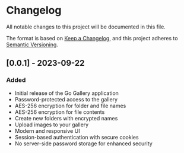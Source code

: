 # Changelog

All notable changes to this project will be documented in this file.

The format is based on [Keep a Changelog](https://keepachangelog.com/en/1.0.0/),
and this project adheres to [Semantic Versioning](https://semver.org/spec/v2.0.0.html).

## [0.0.1] - 2023-09-22

### Added
- Initial release of the Go Gallery application
- Password-protected access to the gallery
- AES-256 encryption for folder and file names
- AES-256 encryption for file contents
- Create new folders with encrypted names
- Upload images to your gallery
- Modern and responsive UI
- Session-based authentication with secure cookies
- No server-side password storage for enhanced security